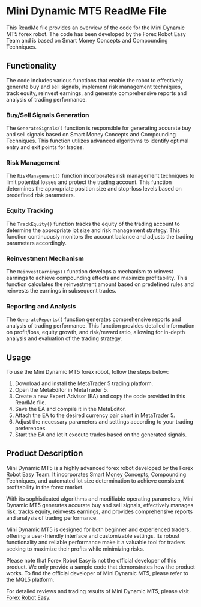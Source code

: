 # Mini Dynamic MT5 ReadMe File

This ReadMe file provides an overview of the code for the Mini Dynamic MT5 forex robot. The code has been developed by the Forex Robot Easy Team and is based on Smart Money Concepts and Compounding Techniques. 

## Functionality

The code includes various functions that enable the robot to effectively generate buy and sell signals, implement risk management techniques, track equity, reinvest earnings, and generate comprehensive reports and analysis of trading performance. 

### Buy/Sell Signals Generation

The `GenerateSignals()` function is responsible for generating accurate buy and sell signals based on Smart Money Concepts and Compounding Techniques. This function utilizes advanced algorithms to identify optimal entry and exit points for trades.

### Risk Management

The `RiskManagement()` function incorporates risk management techniques to limit potential losses and protect the trading account. This function determines the appropriate position size and stop-loss levels based on predefined risk parameters.

### Equity Tracking

The `TrackEquity()` function tracks the equity of the trading account to determine the appropriate lot size and risk management strategy. This function continuously monitors the account balance and adjusts the trading parameters accordingly.

### Reinvestment Mechanism

The `ReinvestEarnings()` function develops a mechanism to reinvest earnings to achieve compounding effects and maximize profitability. This function calculates the reinvestment amount based on predefined rules and reinvests the earnings in subsequent trades.

### Reporting and Analysis

The `GenerateReports()` function generates comprehensive reports and analysis of trading performance. This function provides detailed information on profit/loss, equity growth, and risk/reward ratio, allowing for in-depth analysis and evaluation of the trading strategy.

## Usage

To use the Mini Dynamic MT5 forex robot, follow the steps below:

1. Download and install the MetaTrader 5 trading platform.
2. Open the MetaEditor in MetaTrader 5.
3. Create a new Expert Advisor (EA) and copy the code provided in this ReadMe file.
4. Save the EA and compile it in the MetaEditor.
5. Attach the EA to the desired currency pair chart in MetaTrader 5.
6. Adjust the necessary parameters and settings according to your trading preferences.
7. Start the EA and let it execute trades based on the generated signals.

## Product Description

Mini Dynamic MT5 is a highly advanced forex robot developed by the Forex Robot Easy Team. It incorporates Smart Money Concepts, Compounding Techniques, and automated lot size determination to achieve consistent profitability in the forex market.

With its sophisticated algorithms and modifiable operating parameters, Mini Dynamic MT5 generates accurate buy and sell signals, effectively manages risk, tracks equity, reinvests earnings, and provides comprehensive reports and analysis of trading performance.

Mini Dynamic MT5 is designed for both beginner and experienced traders, offering a user-friendly interface and customizable settings. Its robust functionality and reliable performance make it a valuable tool for traders seeking to maximize their profits while minimizing risks.

Please note that Forex Robot Easy is not the official developer of this product. We only provide a sample code that demonstrates how the product works. To find the official developer of Mini Dynamic MT5, please refer to the MQL5 platform.

For detailed reviews and trading results of Mini Dynamic MT5, please visit [Forex Robot Easy](https://forexroboteasy.com/forex-robot-review/mini-dynamic-mt5-review-profitable-forex-ea-with-smart-money-concepts/).
